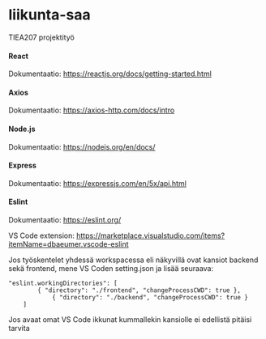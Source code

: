 # liikunta-saa
TIEA207 projektityö

#### React

Dokumentaatio: <https://reactjs.org/docs/getting-started.html>

#### Axios

Dokumentaatio: <https://axios-http.com/docs/intro>


#### Node.js

Dokumentaatio: <https://nodejs.org/en/docs/>

#### Express

Dokumentaatio: <https://expressjs.com/en/5x/api.html>


#### Eslint

Dokumentaatio: <https://eslint.org/>

VS Code extension: <https://marketplace.visualstudio.com/items?itemName=dbaeumer.vscode-eslint>

Jos työskentelet yhdessä workspacessa eli näkyvillä ovat kansiot backend sekä frontend, mene VS Coden setting.json ja lisää seuraava:
```
"eslint.workingDirectories": [
		{ "directory": "./frontend", "changeProcessCWD": true },
        	{ "directory": "./backend", "changeProcessCWD": true }
	]
```
Jos avaat omat VS Code ikkunat kummallekin kansiolle ei edellistä pitäisi tarvita
